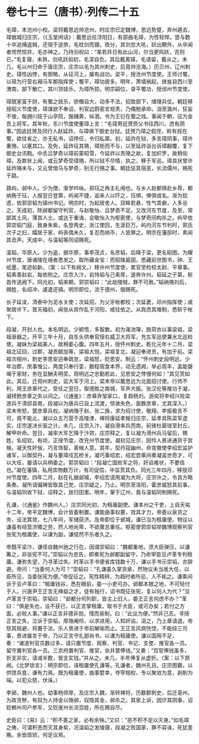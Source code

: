 # 卷七十三（唐书）·列传二十五

毛璋，本沧州小校。梁将戴思远帅沧州，时庄宗已定魏博，思远势蹙，弃州遁去，璋据城归庄宗，（《玉堂闲话》：戴思远任浮阳日，有部曲毛璋，为性轻悍。尝与数十卒追捕盗贼，还宿于逆旅，毛枕剑而寝。夜分，其剑忽大吼，跃出鞘外，从卒闻者愕然惊异，毛亦神之。乃持剑祝曰：“某若异日有此山河，尔当更鸣跃，否则已。”毛复寝，未熟，剑吼跃如初，毛深自负。其后戴离镇，毛请留，戴从之。未几，毛以州归命于唐庄宗，庄宗以毛为其州刺史，后竟帅沧海。）历贝州、辽州刺史。璋性凶悖，有胆略，从征河上，屡有战功。梁平，授沧州节度使。王师讨蜀，以璋为行营右厢马军都指挥使；蜀平，璋功居多。明年，萧墙祸起，继岌自西川至渭南，部下散亡，其川货妓乐，为璋所掠。明宗嗣位，录平蜀功，授邠州节度使。

璋既家富于财，有蜀之妓乐，骄僭自大，动多不法，招致部下，缮理兵仗。朝廷移授昭义节度使，璋谋欲不奉诏，判官边蔚密言规责，乃僶勉承命。洎至潞州，狂妄不悛，每拥川妓于山亭院，服赭黄，纵酒，令为王衍在蜀之戏。事闻于朝，征为金吾上将军。其年秋，东川节度使董璋上言：“毛璋男廷赟赍父书往西川，虑有阴事。”因追廷赟及同行人赵延祚，与璋俱下御史台狱。廷赟乃璋之假侄，称有叔在蜀，欲往省之，亦无私书，诏停任，令归私第。初，延祚在狱，多言璋阴事，璋许重赂，以塞其口。及免，延祚征其赂，璋拒而不与，以至延祚诣台诉璋翻覆，复下御史台讯鞫。中丞吕梦奇以璋前蒙昭雪，今延祚以责赂之故，复加织罗，故稍佑璋。及款状上闻，或云梦奇受璋赂，所以狱不尽情，执之，移于军巡。璋具状曾许延祚赂未与，又云曾借马与梦奇，别无行赂之事。朝廷惩其宿恶，长流儒州，赐死于路。

聂屿，邺中人。少为僧，渐学吟咏。郑珏之再主礼闱也，与乡人赵都俱赴乡荐，都纳贿于珏，人报翌日登第，屿闻不捷，诟来人以吓之，珏惧，俾俱成名。渐为拾遗，依郭崇韬为镇州书记。明宗时，为起居舍人。双眸若悬，性气乖僻，人多忌之。天成初，除邺都留守判官，与赵敬怡、吕梦奇不足。又改河东节度，及至，常鄙其土风，薄其人士。或达于重诲，会敬怡入为枢密使，与梦奇同构杀之。屿早依郭崇韬门庭，致身朱紫，名登两史，浙江使回，生涯巨万。屿内河东节判时，郭氏次子之妇，孀居于家，屿丧偶未久，复忍而纳币，人皆罪之。明宗在藩邸时，素闻其丑声。天成中，与温韬等同诏赐死。

温韬，华原人。少为盗，据华原，事李茂贞，名彦韬，后降于梁，更名昭图。为耀州节度，唐诸陵在境者悉发之，取所藏金宝：而昭陵最固，悉藏前世图书，钟、王纸墨，笔迹如新。（案：以下有阙文。）移许州节度使，累官至检校太尉、平章事。韬素善赵岩，每依附之。庄宗入汴，岩恃韬与己素厚，遂奔许州。韬延之于第，斩首传送阙下。同光初，韬来朝，郭崇韬曰：“此劫陵贼，罪不可赦。”韬纳赂刘后，赐姓，名绍冲，遽遣还镇。明宗即位，流于德州，俄赐死。

长子延浚，清泰中为泥水关使；次延招，为父牙帐都校；次延袤，邓州指挥使；咸聚居许下。晋天福初，闻张从宾作乱于河阳，咸往依之。从宾虑其难制，悉斩于帐下。

段凝，开封人也。本名明远，少颖悟，多智数。初为渑池簿，脱荷衣以事梁祖，梁祖渐器之。开平三年十月，自东头供奉官授右威卫大将军，充左军巡使兼水北巡检使。凝妹为梁祖美人，故稍委心腹。四年五月，授怀州刺史。乾化元年十二月，梁祖北征回，过郡，凝贡献加等，梁祖大悦。梁祖复北，凝迎奉进贡，有加于前。梁祖次相州，刺史李思安迎奉疏怠，梁祖怒，贬思安。制云：“怀州刺史段明远，少年治郡，庶事惟公，两度只奉行銮，数程宿食本界，动无遗阙，举必周丰，盖能罄竭于家财，务在显酬夫明奖。观明远之忠勤若此，见思安之悖慢何如！”其见赏如此。其后，迁郑州刺史，监大军于河上。梁末帝以戴思远为北面招讨使。行师不利，用王彦章代之，受任之翌日，取德胜之南城，军声大振。张汉伦等推功于凝，凝掎摭彦章之失以间之。（《通鉴》：彦章弃邹家口，复趋杨刘。游奕将李绍兴败梁游兵于清邱县南，段凝以为唐兵已自上流渡，惊骇失色，面数彦章，尤其深入。）梁末帝怒，罢彦章兵权。凝纳赂于赵、张二族，求为招讨使，敬翔、李振极言不可，竟不能止。凝以众五万营于高陵津，裨将康延孝叛归庄宗，延孝具陈梁军虚实，庄宗遂决长驱之计。未几，庄宗入汴，凝自滑率兵而南，前锋杜晏球至封丘，解甲听命。翌日，凝率大军乞降于汴郊，庄宗释之，复以凝为滑州兵马留后，赐姓，名绍钦。有顷，正授节度，改兖州节度使。凝初见庄宗，因伶人景进通货于宫掖。凝天性奸佞，巧言饰智，善候人意。其年，契丹寇幽州，命宣徽使李绍宏监护诸军，以御契丹，凝与董璋戍瓦桥关。凝巧事绍宏，绍宏尝乘间奏凝盖世奇才，可以大任，屡请以兵柄委之。郭崇韬曰：“段凝亡国败军之将，奸谄难状，不要信也。”凝在藩镇，私用库物数万计，有司促偿，中旨贳其负。同光三年四月，移授邓州节度使。四年二月，赵在礼据邺城，李绍宏请用凝为大将，庄宗许之，令具方略条奏。凝所请偏裨皆取其己党，庄宗疑之，乃止。明宗至洛阳，霍彦威怒其前事，与温韬同收下狱，诏释之，放归田里。明年，窜于辽州，竟与温韬同制赐死。

孔谦，（《通鉴》作魏州人。）庄宗同光初，为租庸副使。谦本州之干吏，上自天祐十二年，帝平定魏博，会计皆委制置。谦能曲事权要，效其才力，帝委以泉货之务，设法箕敛，七八年间，军储获济。及帝即位于邺城，谦已当为租庸使。物议以谦虽有经营济赡之劳，然人地尚卑，不欲骤总重任。枢密使郭崇韬举魏博观察判官张宪为租庸使，以谦为副，谦悒然不乐者久之。

帝既平梁汴，谦径自魏州驰之行在，因谓崇韬曰：“魏都重地，须大臣弹压，以谦筹之，非张宪不可。”崇韬以为忠告，即奏宪为邺都副留守，乃命宰臣豆卢革专判租庸。谦弥失望，乃寻革过失。时革以手书便省库钱数十万，谦以手书示崇韬，亦辞避。帝问：“当委何人为可？”崇韬曰：“孔谦虽久掌货泉，然物议未当居大任，以臣所见，当委张宪为便。”帝促征之。宪性精辨，为趋时者所忌，人不祐之。谦乘间诉于豆卢革曰：“租庸钱谷，悉在眼前，委一小吏可办。邺都本根之地，不可轻付于人。兴唐尹王正言无裨益之才，徒有独行，诏书既征张宪，复以何人为代？”豆卢革言于崇韬，崇韬曰：“邺都分司列职，皆主上旧人，委王正言何虑不办？”革曰：“俱是失也，设不获已，以正言掌租庸，取书于大臣，或可办矣；若付之方面，必败人事。”谦以正言非德非勋，懦而易制，曰：“此议为便。”然非己志。寻掎正言之失，泣诉于崇韬，厚赂阉伶，以求进用，人知奸谄，沮之，乃上章请退。帝怒其规避，将置于法，乐人景进于帝前解喻而止。王正言风病恍惚，不能综三司事，景进屡言于帝，乃以正言守礼部尚书，以谦为租庸使。谦以国用不足，奏：“诸道判官员数过多，请只置节度、观察、判官、书记、支使、推官各一员。留守置判官各一员。三京府置判官、推官，余并罢俸钱。”又奏：“百官俸钱虽多，折支非实，请减半数，皆支实钱。”并从之。未几，半年俸复从虚折。（案：以下原阙。《北梦琐言》：明宗即位，诛租庸使孔谦等。孔谦者，魏州孔目。庄宗图霸，以供馈兵食，谦有力焉。既为租庸使，曲事嬖幸，夺宰相权，专以聚敛为意，剥削为端。以犯众怒，伏诛。）

李邺，魏州人也。幼事杨师厚，及庄宗入魏，渐转裨将，历数郡刺史，后迁亳州。为政贪秽，有奴为人持金以赂邺，奴隐其金，邺杀之。其家上诉，因讦其阴事，诏贬郴州司户参军，又贬崖州长流百姓，所在赐自尽。

史臣曰：《易》云：“积不善之家，必有余殃。”又曰：“恶不积不足以灭身。”如毛璋之俦，可谓积恶而灭其身矣，况温韬之发陵寝，段凝之败国家，罪不容诛，死犹差晚。余皆琐琐，何足议焉。
